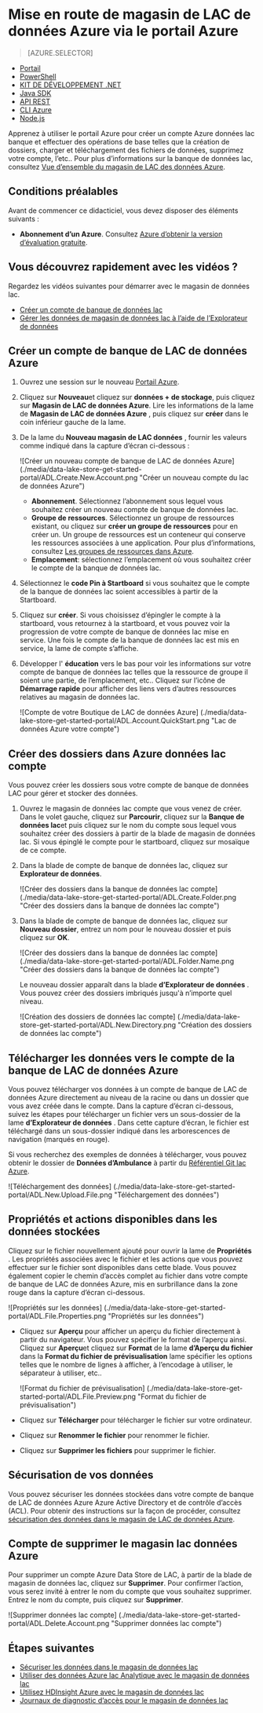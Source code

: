 <properties 
   pageTitle="Mise en route de la banque de données lac | Azure" 
   description="Le portail permet de créer un compte de banque de données LAC et effectuer des opérations de base du magasin de données lac" 
   services="data-lake-store" 
   documentationCenter="" 
   authors="nitinme" 
   manager="jhubbard" 
   editor="cgronlun"/>
 
<tags
   ms.service="data-lake-store"
   ms.devlang="na"
   ms.topic="hero-article"
   ms.tgt_pltfrm="na"
   ms.workload="big-data" 
   ms.date="09/13/2016"
   ms.author="nitinme"/>

# <a name="get-started-with-azure-data-lake-store-using-the-azure-portal"></a>Mise en route de magasin de LAC de données Azure via le portail Azure

> [AZURE.SELECTOR]
- [Portail](data-lake-store-get-started-portal.md)
- [PowerShell](data-lake-store-get-started-powershell.md)
- [KIT DE DÉVELOPPEMENT .NET](data-lake-store-get-started-net-sdk.md)
- [Java SDK](data-lake-store-get-started-java-sdk.md)
- [API REST](data-lake-store-get-started-rest-api.md)
- [CLI Azure](data-lake-store-get-started-cli.md)
- [Node.js](data-lake-store-manage-use-nodejs.md)

Apprenez à utiliser le portail Azure pour créer un compte Azure données lac banque et effectuer des opérations de base telles que la création de dossiers, charger et téléchargement des fichiers de données, supprimez votre compte, l’etc.. Pour plus d’informations sur la banque de données lac, consultez [Vue d’ensemble du magasin de LAC des données Azure](data-lake-store-overview.md).

## <a name="prerequisites"></a>Conditions préalables

Avant de commencer ce didacticiel, vous devez disposer des éléments suivants :

- **Abonnement d’un Azure**. Consultez [Azure d’obtenir la version d’évaluation gratuite](https://azure.microsoft.com/pricing/free-trial/).

## <a name="do-you-learn-fast-with-videos"></a>Vous découvrez rapidement avec les vidéos ?

Regardez les vidéos suivantes pour démarrer avec le magasin de données lac.

* [Créer un compte de banque de données lac](https://mix.office.com/watch/1k1cycy4l4gen)
* [Gérer les données de magasin de données lac à l’aide de l’Explorateur de données](https://mix.office.com/watch/icletrxrh6pc)

## <a name="create-an-azure-data-lake-store-account"></a>Créer un compte de banque de LAC de données Azure

1. Ouvrez une session sur le nouveau [Portail Azure](https://portal.azure.com).

2. Cliquez sur **Nouveau**et cliquez sur **données + de stockage**, puis cliquez sur **Magasin de LAC de données Azure**. Lire les informations de la lame de **Magasin de LAC de données Azure** , puis cliquez sur **créer** dans le coin inférieur gauche de la lame.

3. De la lame du **Nouveau magasin de LAC données** , fournir les valeurs comme indiqué dans la capture d’écran ci-dessous :

    ![Créer un nouveau compte de banque de LAC de données Azure] (./media/data-lake-store-get-started-portal/ADL.Create.New.Account.png "Créer un nouveau compte du lac de données Azure")

    - **Abonnement**. Sélectionnez l’abonnement sous lequel vous souhaitez créer un nouveau compte de banque de données lac.
    - **Groupe de ressources**. Sélectionnez un groupe de ressources existant, ou cliquez sur **créer un groupe de ressources** pour en créer un. Un groupe de ressources est un conteneur qui conserve les ressources associées à une application. Pour plus d’informations, consultez [Les groupes de ressources dans Azure](azure-resource-manager/resource-group-overview.md#resource-groups).
    - **Emplacement**: sélectionnez l’emplacement où vous souhaitez créer le compte de la banque de données lac.

4. Sélectionnez le **code Pin à Startboard** si vous souhaitez que le compte de la banque de données lac soient accessibles à partir de la Startboard.

5. Cliquez sur **créer**. Si vous choisissez d’épingler le compte à la startboard, vous retournez à la startboard, et vous pouvez voir la progression de votre compte de banque de données lac mise en service. Une fois le compte de la banque de données lac est mis en service, la lame de compte s’affiche.

6. Développer l' **éducation** vers le bas pour voir les informations sur votre compte de banque de données lac telles que la ressource de groupe il soient une partie, de l’emplacement, etc.. Cliquez sur l’icône de **Démarrage rapide** pour afficher des liens vers d’autres ressources relatives au magasin de données lac.

    ![Compte de votre Boutique de LAC de données Azure] (./media/data-lake-store-get-started-portal/ADL.Account.QuickStart.png "Lac de données Azure votre compte")

## <a name="createfolder"></a>Créer des dossiers dans Azure données lac compte

Vous pouvez créer les dossiers sous votre compte de banque de données LAC pour gérer et stocker des données.

1. Ouvrez le magasin de données lac compte que vous venez de créer. Dans le volet gauche, cliquez sur **Parcourir**, cliquez sur la **Banque de données lac**et puis cliquez sur le nom du compte sous lequel vous souhaitez créer des dossiers à partir de la blade de magasin de données lac. Si vous épinglé le compte pour le startboard, cliquez sur mosaïque de ce compte.

2. Dans la blade de compte de banque de données lac, cliquez sur **Explorateur de données**.

    ![Créer des dossiers dans la banque de données lac compte] (./media/data-lake-store-get-started-portal/ADL.Create.Folder.png "Créer des dossiers dans la banque de données lac compte")

3. Dans la blade de compte de banque de données lac, cliquez sur **Nouveau dossier**, entrez un nom pour le nouveau dossier et puis cliquez sur **OK**.
    
    ![Créer des dossiers dans la banque de données lac compte] (./media/data-lake-store-get-started-portal/ADL.Folder.Name.png "Créer des dossiers dans la banque de données lac compte")
    
    Le nouveau dossier apparaît dans la blade **d’Explorateur de données** . Vous pouvez créer des dossiers imbriqués jusqu'à n’importe quel niveau.

    ![Création des dossiers de données lac compte] (./media/data-lake-store-get-started-portal/ADL.New.Directory.png "Création des dossiers de données lac compte")


## <a name="uploaddata"></a>Télécharger les données vers le compte de la banque de LAC de données Azure

Vous pouvez télécharger vos données à un compte de banque de LAC de données Azure directement au niveau de la racine ou dans un dossier que vous avez créée dans le compte. Dans la capture d’écran ci-dessous, suivez les étapes pour télécharger un fichier vers un sous-dossier de la lame **d’Explorateur de données** . Dans cette capture d’écran, le fichier est téléchargé dans un sous-dossier indiqué dans les arborescences de navigation (marqués en rouge).

Si vous recherchez des exemples de données à télécharger, vous pouvez obtenir le dossier de **Données d’Ambulance** à partir du [Référentiel Git lac Azure](https://github.com/MicrosoftBigData/usql/tree/master/Examples/Samples/Data/AmbulanceData).

![Téléchargement des données] (./media/data-lake-store-get-started-portal/ADL.New.Upload.File.png "Téléchargement des données")


## <a name="properties"></a>Propriétés et actions disponibles dans les données stockées

Cliquez sur le fichier nouvellement ajouté pour ouvrir la lame de **Propriétés** . Les propriétés associées avec le fichier et les actions que vous pouvez effectuer sur le fichier sont disponibles dans cette blade. Vous pouvez également copier le chemin d’accès complet au fichier dans votre compte de banque de LAC de données Azure, mis en surbrillance dans la zone rouge dans la capture d’écran ci-dessous.

![Propriétés sur les données] (./media/data-lake-store-get-started-portal/ADL.File.Properties.png "Propriétés sur les données")

* Cliquez sur **Aperçu** pour afficher un aperçu du fichier directement à partir du navigateur. Vous pouvez spécifier le format de l’aperçu ainsi. Cliquez sur **Aperçu**et cliquez sur **Format** de la lame **d’Aperçu du fichier** dans la **Format du fichier de prévisualisation** lame spécifier les options telles que le nombre de lignes à afficher, à l’encodage à utiliser, le séparateur à utiliser, etc..

  ![Format du fichier de prévisualisation] (./media/data-lake-store-get-started-portal/ADL.File.Preview.png "Format du fichier de prévisualisation")

* Cliquez sur **Télécharger** pour télécharger le fichier sur votre ordinateur.

* Cliquez sur **Renommer le fichier** pour renommer le fichier.

* Cliquez sur **Supprimer les fichiers** pour supprimer le fichier.


## <a name="secure-your-data"></a>Sécurisation de vos données

Vous pouvez sécuriser les données stockées dans votre compte de banque de LAC de données Azure Azure Active Directory et de contrôle d’accès (ACL). Pour obtenir des instructions sur la façon de procéder, consultez [sécurisation des données dans le magasin de LAC de données Azure](data-lake-store-secure-data.md).


## <a name="delete-azure-data-lake-store-account"></a>Compte de supprimer le magasin lac données Azure

Pour supprimer un compte Azure Data Store de LAC, à partir de la blade de magasin de données lac, cliquez sur **Supprimer**. Pour confirmer l’action, vous serez invité à entrer le nom du compte que vous souhaitez supprimer. Entrez le nom du compte, puis cliquez sur **Supprimer**.

![Supprimer données lac compte] (./media/data-lake-store-get-started-portal/ADL.Delete.Account.png "Supprimer données lac compte")


## <a name="next-steps"></a>Étapes suivantes

- [Sécuriser les données dans le magasin de données lac](data-lake-store-secure-data.md)
- [Utiliser des données Azure lac Analytique avec le magasin de données lac](../data-lake-analytics/data-lake-analytics-get-started-portal.md)
- [Utilisez HDInsight Azure avec le magasin de données lac](data-lake-store-hdinsight-hadoop-use-portal.md)
- [Journaux de diagnostic d’accès pour le magasin de données lac](data-lake-store-diagnostic-logs.md)
